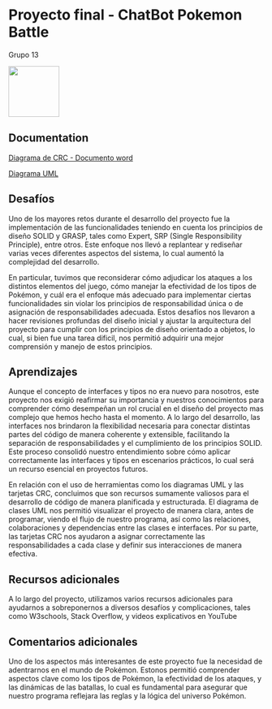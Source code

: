 
# Proyecto final - ChatBot Pokemon Battle

Grupo 13

<img src="https://i.pinimg.com/originals/cb/65/84/cb65844f3256da34ab56b4c773e1fc4d.png" width="100" />


## Documentation

[Diagrama de CRC - Documento word](https://correoucuedu-my.sharepoint.com/:w:/g/personal/constantino_lopez_correo_ucu_edu_uy/EaBbEkjXhjhKp9GzORs6cK4BdVNVZJhkPcsrcyOinupa0w?e=9lNIFy)

[Diagrama UML](https://drive.google.com/file/d/1SyK5yBzzXE_IvjA-esYbiim1rB69fDgx/view?usp=sharing)

## Desafíos
Uno de los mayores retos durante el desarrollo del proyecto fue la implementación de las funcionalidades teniendo en cuenta los principios de diseño SOLID y GRASP, tales como Expert, SRP (Single Responsibility Principle), entre otros. Este enfoque nos llevó a replantear y rediseñar varias veces diferentes aspectos del sistema, lo cual aumentó la complejidad del desarrollo.

En particular, tuvimos que reconsiderar cómo adjudicar los ataques a los distintos elementos del juego, cómo manejar la efectividad de los tipos de Pokémon, y cuál era el enfoque más adecuado para implementar ciertas funcionalidades sin violar los principios de responsabilidad única o de asignación de responsabilidades adecuada. Estos desafíos nos llevaron a hacer revisiones profundas del diseño inicial y ajustar la arquitectura del proyecto para cumplir con los principios de diseño orientado a objetos, lo cual, si bien fue una tarea dificil, nos permitió adquirir una mejor comprensión y manejo de estos principios.

## Aprendizajes
Aunque el concepto de interfaces y tipos no era nuevo para nosotros, este proyecto nos exigió reafirmar su importancia y nuestros conocimientos para comprender cómo desempeñan un rol crucial en el diseño del proyecto mas complejo que hemos hecho hasta el momento. A lo largo del desarrollo, las interfaces nos brindaron la flexibilidad necesaria para conectar distintas partes del código de manera coherente y extensible, facilitando la separación de responsabilidades y el cumplimiento de los principios SOLID. Este proceso consolidó nuestro entendimiento sobre cómo aplicar correctamente las interfaces y tipos en escenarios prácticos, lo cual será un recurso esencial en proyectos futuros.

En relación con el uso de herramientas como los diagramas UML y las tarjetas CRC, concluimos que son recursos sumamente valiosos para el desarrollo de código de manera planificada y estructurada. El diagrama de clases UML nos permitió visualizar el proyecto de manera clara, antes de programar, viendo el flujo de nuestro programa, así como las relaciones, colaboraciones y dependencias entre las clases e interfaces. Por su parte, las tarjetas CRC nos ayudaron a asignar correctamente las responsabilidades a cada clase y definir sus interacciones de manera efectiva.

## Recursos adicionales
A lo largo del proyecto, utilizamos varios recursos adicionales para ayudarnos a sobreponernos a diversos desafíos y complicaciones, tales como W3schools, Stack Overflow, y videos explicativos en YouTube

## Comentarios adicionales
Uno de los aspectos más interesantes de este proyecto fue la necesidad de adentrarnos en el mundo de Pokémon. Estonos permitió comprender aspectos clave como los tipos de Pokémon, la efectividad de los ataques, y las dinámicas de las batallas, lo cual es fundamental para asegurar que nuestro programa reflejara las reglas y la lógica del universo Pokémon.



